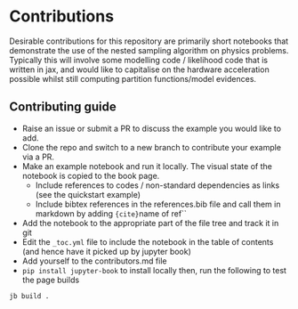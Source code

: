 # Contributions

Desirable contributions for this repository are primarily short notebooks that demonstrate the use of the nested sampling algorithm on physics problems. Typically this will involve some modelling code / likelihood code that is written in jax, and would like to capitalise on the hardware acceleration possible whilst still computing partition functions/model evidences.

## Contributing guide

- Raise an issue or submit a PR to discuss the example you would like to add.
- Clone the repo and switch to a new branch to contribute your example via a PR.
- Make an example notebook and run it locally. The visual state of the notebook is copied to the book page.
  - Include references to codes / non-standard dependencies as links (see the quickstart example)
  - Include bibtex references in the references.bib file and call them in markdown by adding `{cite}`name of ref``
- Add the notebook to the appropriate part of the file tree and track it in git
- Edit the `_toc.yml` file to include the notebook in the table of contents (and hence have it picked up by jupyter book)
- Add yourself to the contributors.md file
- `pip install jupyter-book` to install locally then, run the following to test the page builds 
```bash
jb build .
```